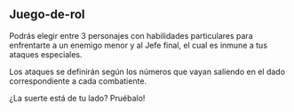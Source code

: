 ## Juego-de-rol

Podrás elegir entre 3 personajes con habilidades particulares para enfrentarte a un enemigo menor y al Jefe final, el cual es inmune a tus ataques especiales.

Los ataques se definirán según los números que vayan saliendo en el dado correspondiente a cada combatiente.

¿La suerte está de tu lado? Pruébalo!
